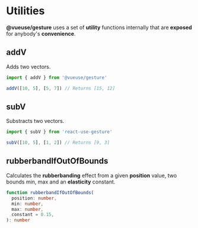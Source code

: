 # Utilities

**@vueuse/gesture** uses a set of **utility** functions internally that are **exposed** for anybody's **convenience**.

## addV

Adds two vectors.

```javascript
import { addV } from '@vueuse/gesture'

addV([10, 5], [5, 7]) // Returns [15, 12]
```

## subV

Substracts two vectors.

```javascript
import { subV } from 'react-use-gesture'

subV([10, 5], [1, 2]) // Returns [9, 3]
```

## rubberbandIfOutOfBounds

Calculates the **rubberbanding** effect from a given **position** value, two bounds min, max and an **elasticity** constant.

```typescript
function rubberbandIfOutOfBounds(
  position: number,
  min: number,
  max: number,
  constant = 0.15,
): number
```
